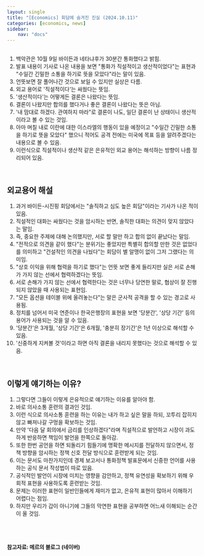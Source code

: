 ```yaml
---
layout: single
title: "[Economics] 회담에 숨겨진 진실 (2024.10.11)"
categories: [economics, news]
sidebar:
    nav: "docs"
---
```


## 
1. 백악관은 10월 9일 바이든과 네타냐후가 30분간 통화했다고 밝힘.
1. 발표 내용이 기사로 나온 내용을 보면 "통화가 직설적이고 생산적이었다"는 표현과 "수일간 긴밀한 소통을 하기로 뜻을 모았다"라는 말이 있음.
1. 언뜻보면 잘 풀어나간 것으로 보일 수 있지만 실상은 다름.
1. 외교 용어로 '직설적이다'는 싸웠다는 뜻임.
1. '생산적이다'는 어떻게든 결론은 나왔다는 뜻임.
1. 결론이 나왔지만 합의를 했다거나 좋은 결론이 나왔다는 뜻은 아님.
1. '내 맘대로 하겠다. 관여하지 마라"로 결론이 나도, 일단 결론이 난 상태이니 생산적이라고 볼 수 있는 것임.
1. 아마 며칠 내로 이란에 대한 이스라엘의 행동이 있을 예정이고 "수일간 긴밀한 소통을 하기로 뜻을 모았다" 했으니 적어도 공격 전에는 미국에 목표 등을 알려주겠다는 내용으로 볼 수 있음.
1. 이런식으로 직설적이나 생산적 같은 은유적인 외교 용어는 해석하는 방향이 나름 정리되어 있음.

<br/>

## 외교용어 해설
1. 과거 바이든-시진핑 회담에서는 "솔직하고 심도 높은 회담"이라는 기사가 나온 적이 있음.
1. 직설적인 대화는 싸웠다는 것을 암시하는 반면, 솔직한 대화는 의견이 맞지 않았다는 말임.
1. 즉, 중요한 주제에 대해 논의했지만, 서로 할 말만 하고 합의 없이 끝났다는 말임.
1. "전적으로 의견을 같이 했다"는 분위기는 좋았지만 특별히 합의할 만한 것은 없었다를 의미하고 "건설적인 의견을 나눴다"는 회담이 별 알맹이 없이 그저 그랬다는 의미임.
1. "상호 이익을 위해 협력을 하기로 했다"는 언뜻 보면 좋게 들리지만 실은 서로 손해가 가지 않는 선에서 협력하겠다는 뜻임.
1. 서로 손해가 가지 않는 선에서 협력한다는 것은 너무나 당연한 말로, 협상이 잘 진행되지 않았을 때 사용되는 표현임.
1. "모든 옵션을 테이블 위에 올려놓는다"는 말은 군사적 공격을 할 수 있는 경고로 사용됨.
1. 정치를 넘어서 미국 연준이나 한국은행장의 표현을 보면 '당분간', '상당 기간' 등의 용어가 사용되는 것을 알 수 있음.
1. '당분간'은 3개월, '상당 기간'은 6개월, '충분히 장기간'은 1년 이상으로 해석할 수 있음.
1. '신중하게 지켜볼 것'이라고 하면 아직 결론을 내리지 못했다는 것으로 해석할 수 있음.

<br/>

## 이렇게 얘기하는 이유?
1. 그렇다면 그들이 이렇게 은유적으로 얘기하는 이유를 알아야 함.
1. 바로 의사소통 훈련의 결과인 것임.
1. 이런 식으로 의사소통 훈련을 하는 이유는 내가 하고 싶은 말을 하되, 꼬투리 잡히지 않고 빠져나갈 구멍을 확보하는 것임.
1. 만약 '다음 달 회의에서 금리를 인상하겠다"라며 직설적으로 발언하고 시장이 과도하게 반응하면 책임이 발언을 한쪽으로 돌아감.
1. 또한 한번 공언을 하면 되돌리기 힘들기에 명확한 메시지를 전달하지 않으면서, 정책 방향을 암시하는 정책 신호 전달 방식으로 훈련받게 되는 것임.
1. 이는 문서도 마찬가지인데 경제 보고서나 통화정책 발표문에서 신중한 언어를 사용하는 공식 문서 작성법이 따로 있음.
1. 공식적인 발언이 시장에 미치는 영향을 감안하고, 정책 유연성을 확보하기 위해 우회적 표현을 사용하도록 훈련받는 것임.
1. 문제는 이러한 표현이 일반인들에게 재미가 없고, 은유적 표현이 많아서 이해하기 어렵다는 점임.
1. 하지만 우리가 갑이 아니기에 그들의 막연한 표현을 공부하면 어느새 이해되는 순간이 올 것임.



<br/>
<br/>

#### 참고자료: 메르의 블로그 (네이버) 